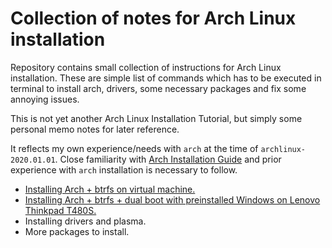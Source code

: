 # Collection of notes for Arch Linux installation

Repository contains small collection of instructions for Arch Linux installation.
These are simple list of commands which has to be executed in terminal
to install arch, drivers, some necessary packages and fix some annoying
issues.

This is not yet another Arch Linux Installation Tutorial, 
but simply some personal memo notes for later reference.

It reflects my own experience/needs with `arch` at the time of `archlinux-2020.01.01`. Close familiarity with [Arch Installation Guide](https://wiki.archlinux.org/index.php/Installation_guide) and prior experience with
`arch` installation is necessary to follow.


+ [Installing Arch + btrfs on virtual machine.](doc/step1-arch-in-virtual-machine.md)
+ [Installing Arch + btrfs + dual boot with preinstalled Windows on Lenovo Thinkpad T480S.](doc/step1-arch-btrfs-and-windows.md)
+ Installing drivers and plasma.
+ More packages to install.
  